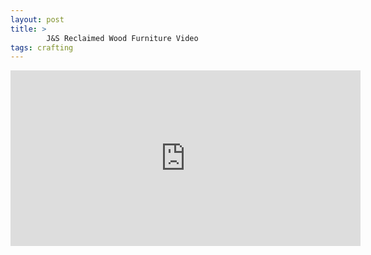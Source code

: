 ```yaml
---
layout: post
title: >
        J&S Reclaimed Wood Furniture Video
tags: crafting
---
```



<iframe width="560" height="281" src="http://www.youtube.com/embed/57jskCPLK5A?&autoplay=1&rel=0&theme=light&showinfo=0&modestbranding=1&controls=0&hd=1&color=white" frameborder="0" allowfullscreen></iframe>
